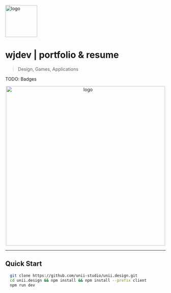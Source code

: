 <a href="https://www.unii.design" target="_blank"><img src="https://i.imgur.com/0as1snw.png" height="100" alt="logo"></a>

# wjdev | portfolio & resume

> Design, Games, Applications

TODO: Badges

<p align="center">
  <a href="https://www.unii.design" target="_blank"><img src="https://i.imgur.com/TvmZHF8.png" height="500" alt="logo"></a>
</p>

---

## Quick Start

```sh
  git clone https://github.com/unii-studio/unii.design.git
  cd unii.design && npm install && npm install --prefix client
  npm run dev
```
